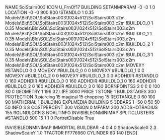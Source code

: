 NAME SolStairs003
ICON U_FrnOf17
BUILDING
SETANMPARAM -0 -0 1 0
LOCATION -0 -0 800 800
!STANDLO      1 0.35 Models\Bld\SOL\SolStairs003\1024x512\SolStairs003.c2m Models\Bld\SOL\SolStairs003\1024x512\SolStairs003.c2m
!BUILDLO_0    1 0.35 Models\Bld\SOL\SolStairs003\1024x512\SolStairs003.c2m Models\Bld\SOL\SolStairs003\1024x512\SolStairs003.c2m
!BUILDLO_1    1 0.35 Models\Bld\SOL\SolStairs003\1024x512\SolStairs003.c2m Models\Bld\SOL\SolStairs003\1024x512\SolStairs003.c2m
!BUILDLO_2    1 0.35 Models\Bld\SOL\SolStairs003\1024x512\SolStairs003.c2m Models\Bld\SOL\SolStairs003\1024x512\SolStairs003.c2m
!BUILDLO_3    1 0.35 Models\Bld\SOL\SolStairs003\1024x512\SolStairs003.c2m Models\Bld\SOL\SolStairs003\1024x512\SolStairs003.c2m
MOVEXY #STANDLO   0 0
MOVEXY #BUILDLO_0 0 0
MOVEXY #BUILDLO_1 0 0
MOVEXY #BUILDLO_2 0 0
MOVEXY #BUILDLO_3 0 0
ADDHDIR #STANDLO 0 160
ADDHDIR #BUILDLO_0 0 160
ADDHDIR #BUILDLO_1 0 160
ADDHDIR #BUILDLO_2 0 160
ADDHDIR #BUILDLO_3 0 160
BORNPOINTS3 2 0 0 0 100 80 0
GEOMETRY 1 199 32
LIFE     3000
PRICE 1 STONE 1
BUILDSTAGES 300
PROTECTION 3 piercing 15 magical 15 chopping 15
RECTANGLE    0 60 100 90
MATHERIAL 1 BUILDING
EXPLMEDIA BUILDING 5
3DBARS 1 -50 0 50 50 50
INFO 3 8
COSTPERCENT 300
VISION 0
MFARM 200
ADDSHOTRADIUS 155
ROUNDLOCK 8
NOALTINFO
INVISIBLEONMINIMAP
SPLITCLUSTERS #STANDLO 500 15 1 1 0
PortretDisable True

INVISIBLEONMINIMAP
IMMORTAL
BUILDBAR -4 0 4 0
ShadowScaleX 2.3
ShadowScaleY 1.0
TFACTOR FF776960
CYLINDER 60 140
[END]
